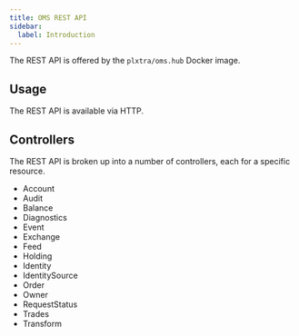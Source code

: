 ```yaml
---
title: OMS REST API
sidebar:
  label: Introduction
---
```


The REST API is offered by the `plxtra/oms.hub` Docker image.

## Usage

The REST API is available via HTTP.

## Controllers

The REST API is broken up into a number of controllers, each for a specific resource.

* Account
* Audit
* Balance
* Diagnostics
* Event
* Exchange
* Feed
* Holding
* Identity
* IdentitySource
* Order
* Owner
* RequestStatus
* Trades
* Transform
